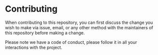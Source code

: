 
# Contributing

When contributing to this repository, you can first discuss the change you wish to make via issue,
email, or any other method with the maintainers of this repository before making a change.

Please note we have a code of conduct, please follow it in all your interactions with the project.